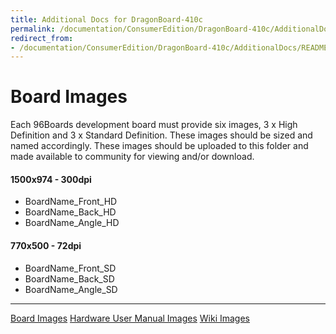 ```yaml
---
title: Additional Docs for DragonBoard-410c
permalink: /documentation/ConsumerEdition/DragonBoard-410c/AdditionalDocs/
redirect_from:
- /documentation/ConsumerEdition/DragonBoard-410c/AdditionalDocs/README.md/
---
```

# Board Images

Each 96Boards development board must provide six images, 3 x High Definition and 3 x Standard Definition. These images should be sized and named accordingly. These images should be uploaded to this folder and made available to community for viewing and/or download.

#### 1500x974 - 300dpi
- BoardName_Front_HD
- BoardName_Back_HD
- BoardName_Angle_HD

#### 770x500 - 72dpi
- BoardName_Front_SD
- BoardName_Back_SD
- BoardName_Angle_SD

***

[Board Images](Images/Images_Board/)
[Hardware User Manual Images](Images/Images_HWUserManual/)
[Wiki Images](Images/Images_Wiki/)
